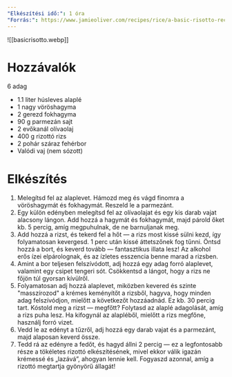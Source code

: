```yaml
---
"Elkészítési idő:": 1 óra
"Forrás:": https://www.jamieoliver.com/recipes/rice/a-basic-risotto-recipe/
---
```

![[basicrisotto.webp]]
# Hozzávalók
<span data-qty-parse>6 adag</span>
- 1.1 liter húsleves alaplé
- 1 nagy vöröshagyma
- 2 gerezd fokhagyma
- 90 g parmezán sajt
- 2 evőkanál olívaolaj
- 400 g rizottó rizs
- 2 pohár száraz fehérbor
- Valódi vaj (nem sózott)
# Elkészítés
1. Melegítsd fel az alaplevet. Hámozd meg és vágd finomra a vöröshagymát és fokhagymát. Reszeld le a parmezánt.
2. Egy külön edényben melegítsd fel az olívaolajat és egy kis darab vajat alacsony lángon. Add hozzá a hagymát és fokhagymát, majd párold őket kb. 5 percig, amíg megpuhulnak, de ne barnuljanak meg.
3. Add hozzá a rizst, és tekerd fel a hőt — a rizs most kissé sülni kezd, így folyamatosan kevergesd. 1 perc után kissé áttetszőnek fog tűnni. Öntsd hozzá a bort, és keverd tovább — fantasztikus illata lesz! Az alkohol erős ízei elpárolognak, és az ízletes esszencia benne marad a rizsben.
4. Amint a  bor teljesen felszívódott, adj hozzá egy adag forró alaplevet, valamint egy csipet tengeri sót. Csökkentsd a lángot, hogy a rizs ne főjön túl gyorsan kívülről.
5. Folyamatosan adj hozzá alaplevet, miközben kevered és szinte "masszírozod" a krémes keményítőt a rizsből, hagyva, hogy minden adag felszívódjon, mielőtt a következőt hozzáadnád. Ez kb. 30 percig tart. Kóstold meg a rizst — megfőtt? Folytasd az alaplé adagolását, amíg a rizs puha lesz. Ha kifogynál az alapléből, mielőtt a rizs megfőne, használj forró vizet.
6. Vedd le az edényt a tűzről, adj hozzá egy darab vajat és a parmezánt, majd alaposan keverd össze.
7. Tedd rá az edényre a fedőt, és hagyd állni 2 percig — ez a legfontosabb része a tökéletes rizottó elkészítésének, mivel ekkor válik igazán krémessé és „lazává”, ahogyan lennie kell. Fogyaszd azonnal, amíg a rizottó megtartja gyönyörű állagát!